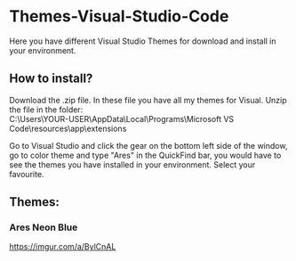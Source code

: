 # Themes-Visual-Studio-Code

Here you have different Visual Studio Themes for download and install in your environment.

## How to install?

Download the .zip file. In these file you have all my themes for Visual. Unzip the file in the folder: <br>
C:\Users\YOUR-USER\AppData\Local\Programs\Microsoft VS Code\resources\app\extensions

Go to Visual Studio and click the gear on the bottom left side of the window, go to color theme and type "Ares" in the QuickFind bar,
you would have to see the themes you have installed in your environment. Select your favourite.

## Themes:

### Ares Neon Blue

https://imgur.com/a/BylCnAL
